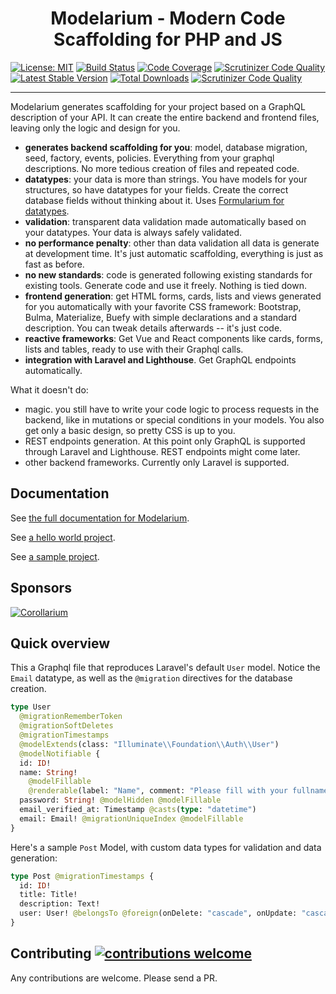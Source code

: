 <h1 align="center">Modelarium - Modern Code Scaffolding for PHP and JS</h1>

[![License: MIT](https://img.shields.io/badge/License-MIT-yellow.svg)](https://opensource.org/licenses/MIT)
[![Build Status](https://github.com/Corollarium/modelarium/workflows/build/badge.svg)](https://github.com/Corollarium/modelarium/actions?query=workflow%3Abuild)
[![Code Coverage](https://scrutinizer-ci.com/g/Corollarium/modelarium/badges/coverage.png?b=master)](https://scrutinizer-ci.com/g/Corollarium/modelarium/?branch=master)
[![Scrutinizer Code Quality](https://scrutinizer-ci.com/g/Corollarium/modelarium/badges/quality-score.png?b=master)](https://scrutinizer-ci.com/g/Corollarium/modelarium/?branch=master)
[![Latest Stable Version](https://img.shields.io/packagist/v/corollarium/modelarium.svg?style=flat-square)](https://packagist.org/packages/corollarium/modelarium)
[![Total Downloads](https://img.shields.io/packagist/dt/corollarium/modelarium.svg?style=flat-square)](https://packagist.org/packages/corollarium/modelarium)
[![Scrutinizer Code Quality](https://scrutinizer-ci.com/g/Corollarium/modelarium/badges/quality-score.png?b=master)](https://scrutinizer-ci.com/g/Corollarium/modelarium/?branch=master)

---

Modelarium generates scaffolding for your project based on a GraphQL description of your API. It can create the entire backend and frontend files, leaving only the logic and design for you.

- **generates backend scaffolding for you**: model, database migration, seed, factory, events, policies. Everything from your graphql descriptions. No more tedious creation of files and repeated code.
- **datatypes**: your data is more than strings. You have models for your structures, so have datatypes for your fields. Create the correct database fields without thinking about it. Uses [Formularium for datatypes](https://corollarium.github.io/Formularium/).
- **validation**: transparent data validation made automatically based on your datatypes. Your data is always safely validated.
- **no performance penalty**: other than data validation all data is generate at development time. It's just automatic scaffolding, everything is just as fast as before.
- **no new standards**: code is generated following existing standards for existing tools. Generate code and use it freely. Nothing is tied down.
- **frontend generation**: get HTML forms, cards, lists and views generated for you automatically with your favorite CSS framework: Bootstrap, Bulma, Materialize, Buefy with simple declarations and a standard description. You can tweak details afterwards -- it's just code.
- **reactive frameworks**: Get Vue and React components like cards, forms, lists and tables, ready to use with their Graphql calls.
- **integration with Laravel and Lighthouse**. Get GraphQL endpoints automatically.

What it doesn't do:

- magic. you still have to write your code logic to process requests in the backend, like in mutations or special conditions in your models. You also get only a basic design, so pretty CSS is up to you.
- REST endpoints generation. At this point only GraphQL is supported through Laravel and Lighthouse. REST endpoints might come later.
- other backend frameworks. Currently only Laravel is supported.

## Documentation

See [the full documentation for Modelarium](https://corollarium.github.io/modelarium/).

See [a hello world project](https://github.com/Corollarium/modelarium-helloworld).

See [a sample project](https://github.com/Corollarium/modelarium-example).

## Sponsors

[![Corollarium](https://corollarium.github.com/modelarium/logo-horizontal-400px.png)](https://corollarium.com)

## Quick overview

This a Graphql file that reproduces Laravel's default `User` model. Notice the `Email` datatype, as well as the `@migration` directives for the database creation.

```graphql
type User
  @migrationRememberToken
  @migrationSoftDeletes
  @migrationTimestamps
  @modelExtends(class: "Illuminate\\Foundation\\Auth\\User")
  @modelNotifiable {
  id: ID!
  name: String!
    @modelFillable
    @renderable(label: "Name", comment: "Please fill with your fullname")
  password: String! @modelHidden @modelFillable
  email_verified_at: Timestamp @casts(type: "datetime")
  email: Email! @migrationUniqueIndex @modelFillable
}
```

Here's a sample `Post` Model, with custom data types for validation and data generation:

```graphql
type Post @migrationTimestamps {
  id: ID!
  title: Title!
  description: Text!
  user: User! @belongsTo @foreign(onDelete: "cascade", onUpdate: "cascade")
}
```

## Contributing [![contributions welcome](https://img.shields.io/badge/contributions-welcome-brightgreen.svg?style=flat)](https://github.com/Corollarium/modelarium/issues)

Any contributions are welcome. Please send a PR.
